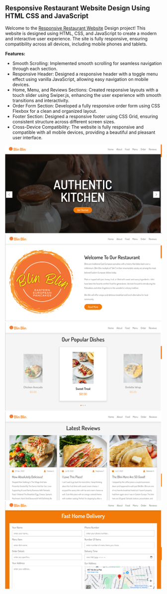 ## Responsive Restaurant Website Design Using HTML CSS and JavaScript
Welcome to the [Responsive Restaurant Website](https://blinblin.netlify.app/) Design project! This website is designed using HTML, CSS, and JavaScript to create a modern and interactive user experience. The site is fully responsive, ensuring compatibility across all devices, including mobile phones and tablets.

**Features:**
- Smooth Scrolling: Implemented smooth scrolling for seamless navigation through each section.
- Responsive Header: Designed a responsive header with a toggle menu effect using vanilla JavaScript, allowing easy navigation on mobile devices.
- Home, Menu, and Reviews Sections: Created responsive layouts with a touch slider using Swiper.js, enhancing the user experience with smooth transitions and interactivity.
- Order Form Section: Developed a fully responsive order form using CSS Flexbox for a clean and organized layout.
- Footer Section: Designed a responsive footer using CSS Grid, ensuring consistent structure across different screen sizes.
- Cross-Device Compatibility: The website is fully responsive and compatible with all mobile devices, providing a beautiful and pleasant user interface.

![Home section](https://github.com/albinamels/crepe-shop/blob/main/images/screenshot1.png)
![About section](https://github.com/albinamels/crepe-shop/blob/main/images/screenshot2.png)
![Menu section](https://github.com/albinamels/crepe-shop/blob/main/images/screenshot3.png)
![Reviews section](https://github.com/albinamels/crepe-shop/blob/main/images/screenshot4.png)
![Delivery section](https://github.com/albinamels/crepe-shop/blob/main/images/screenshot5.png)
